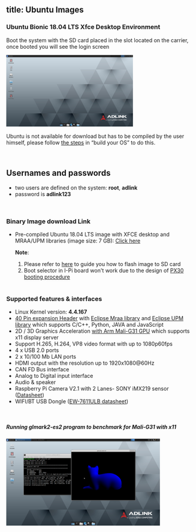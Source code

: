 title: Ubuntu Images
---

 ### Ubuntu Bionic 18.04 LTS Xfce Desktop Environment

Boot the system with the SD card placed in the slot located on the carrier, once booted you will see the login screen

<img src="UbuntuImages.assets/Screenshot_2020-01-08_11-51-14.png" alt="Screenshot_2020-01-08_11-51-14" style="zoom: 33%;" />

Ubuntu is not available for download but has to be compiled by the user himself, please follow [the steps](https://ipi.wiki/iot_pi/HowToBuildUbuntu.html) in “build your OS” to do this.

<br />

## Usernames and passwords

* two users are defined on the system: **root**, **adlink**
* password is **adlink123**

<br />

### Binary Image download Link

* Pre-compiled Ubuntu 18.04 LTS image with XFCE desktop and MRAA/UPM libraries (image size: 7 GB): [Click here](https://hq0epm0west0us0storage.blob.core.windows.net/public/SMARC/LEC-PX30/Images/Ubuntu/LEC-PX30-iPI-SMARC-Ubuntu-18.04-SDCard-2v1-20200729.zip)

  **Note**: 

  1. Please refer to [here](https://docs.ipi.wiki/iot_pi/HowToFlashImage.html#To-Flash-the-Ubuntu-Debian-Image) to guide you how to flash image to SD card
  2. Boot selector in I-Pi board won't work due to the design of [PX30 booting procedure](PX30BootFlow.html)
  
  <br />

### Supported features & interfaces 

* Linux Kernel version: **4.4.167**
* [40 Pin expansion Header](UserInterfaces.html) with [Eclipse Mraa library](https://github.com/eclipse/mraa) and [Eclipse UPM library](https://github.com/eclipse/upm) which supports C/C++, Python, JAVA and JavaScript 
* 2D / 3D Graphics Acceleration [with Arm Mali-G31 GPU](https://developer.arm.com/ip-products/graphics-and-multimedia/mali-gpus/mali-g31-gpu) which supports x11 display server
* Support H.265, H.264, VP8 video format with up to 1080p60fps
* 4 x USB 2.0 ports
* 2 x 10/100 Mb LAN ports 
* HDMI output with the resolution up to 1920x1080@60Hz
* CAN FD Bus interface
* Analog to Digital input interface
* Audio & speaker
* Raspberry Pi Camera V2.1 with 2 Lanes- SONY iMX219 sensor ([Datasheet](https://www.raspberrypi.org/documentation/hardware/camera/))
* WIFI/BT USB Dongle ([EW-7611ULB datasheet](https://www.edimax.com/edimax/mw/cufiles/files/download/datasheet/EW-7611ULB_datasheet_English.pdf))



<br>

##### Running glmark2-es2 program to benchmark for Mali-G31 with x11

<img src="UbuntuImages.assets/glmark2_ubuntu.png" alt="glmark2_ubuntu" style="zoom:40%;" />





